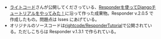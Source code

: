- [ライトコード](https://rightcode.co.jp/)さんが公開してくださっている、[Responderを使ってDjangoチュートリアルをやってみた！](https://rightcode.co.jp/blog/information-technology/responder-django-tutorial-0)に沿って作った成果物。Responder v.2.0.5 で作成したもの。問題点は Isses にあげている。
- オリジナルのソースコードは[rightcode/ResponderTutorial](https://github.com/rightcode/ResponderTutorial)で公開されている。ただしこちらは Responder v.1.3.1 で作られている。
